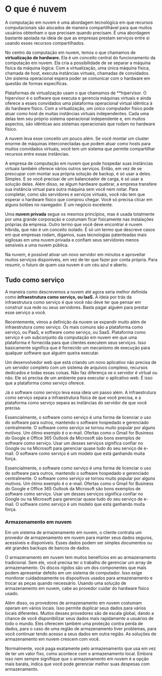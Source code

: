 # O que é nuvem

A computação em nuvem é uma abordagem tecnológica em que recursos computacionais são alocados de maneira compartilhável para que muitos usuários obtenham o que precisam quando precisam. É uma abordagem bastante apoiada na ideia de que as empresas prestam serviços entre si usando esses recursos compartilhados.

No centro da computação em nuvem, temos o que chamamos de **virtualização de hardware.** Ela é um conceito central do funcionamento da computação em nuvem. Ela cria a possibilidade de se separar a máquina física da máquina lógica. Com a virtualização, uma única máquina física, chamada de host, executa instâncias virtuais, chamadas de convidados. Um sistema operacional espera poder se comunicar com o hardware em questão de formas específicas.

Plataformas de virtualização usam o que chamamos de **hipervisor.
O hipervisor é o software que executa e gerencia máquinas virtuais e ainda oferece a esses convidados uma plataforma operacional virtual idêntica à do hardware físico. Com a virtualização, um único computador físico pode atuar como host de muitas instâncias virtuais independentes. Cada uma delas tem seu próprio sistema operacional independente e, em muitos aspectos, são idênticas aos sistemas operacionais que rodam no hardware físico.

A nuvem leva esse conceito um pouco além. Se você montar um cluster enorme de máquinas interconectadas que podem atuar como hosts para muitos convidados virtuais, você tem um sistema que permite compartilhar recursos entre essas instâncias.

A empresa de computação em nuvem que pode hospedar suas instâncias virtuais também oferece vários outros serviços. Então, em vez de se preocupar com montar sua própria solução de backup, é só usar a deles. Simples. E se você precisar de um balanceador de carga, é só usar a solução deles. Além disso, se algum hardware quebrar, a empresa transfere sua instância virtual para outra máquina sem você nem notar. Para completar, como são servidores e serviços virtuais, você não tem que esperar o hardware físico que comprou chegar. Você só precisa clicar em alguns botões no navegador. É um negócio excelente.

Uma **nuvem privada** segue os mesmos princípios, mas é usada totalmente por uma grande corporação e costumam ficar fisicamente nas instalações próprias da empresa. Outro termo que você deve encontrar é nuvem híbrida, que não é um conceito isolado. É só um termo que descreve casos em que empresas rodam, digamos, suas tecnologias patenteadas mais sigilosas em uma nuvem privada e confiam seus servidores menos sensíveis a uma nuvem pública.

Na nuvem, é possível ativar um novo servidor em minutos e aproveitar muitos serviços disponíveis, em vez de ter que fazer por conta própria. Para resumir, o futuro de quem usa nuvem é um céu azul e aberto.

## Tudo como serviço

A maneira como descrevemos a nuvem até agora seria melhor definida como **infraestrutura como serviço, ou IaaS.** A ideia por trás da infraestrutura como serviço é que você não deve ter que pensar em construir sua rede ou seus servidores. Basta pagar alguém para prestar esse serviço a você.

Recentemente, vimos a definição da nuvem se expandir muito além de infraestrutura como serviço. Os mais comuns são a plataforma como serviço, ou PaaS, e software como serviço, ou SaaS. Plataforma como serviço é um subconjunto da computação em nuvem em que uma plataforma é fornecida para que clientes executem seus serviços. Isso basicamente significa que é fornecido um mecanismo de execução para qualquer software que alguém queira executar.

Um desenvolvedor web que está criando um novo aplicativo não precisa de um servidor completo com um sistema de arquivos complexo, recursos dedicados e todas essas coisas. Não faz diferença se o servidor é virtual ou não. Ele só precisa de um ambiente para executar o aplicativo web. É isso que a plataforma como serviço oferece.

Já o software como serviço leva essa ideia um passo além. A infraestrutura como serviço separa a infraestrutura física de que você precisa, e a plataforma como serviço separa as instâncias do servidor de que você precisa.

Essencialmente, o software como serviço é uma forma de licenciar o uso do software para outros, mantendo o software hospedado e gerenciado centralmente. O software como serviço se tornou muito popular por alguns motivos. Um ótimo exemplo é o e-mail. Ofertas como o Gmail for Business do Google e Office 365 Outlook da Microsoft são bons exemplos de software como serviço. Usar um desses serviços significa confiar no Google ou na Microsoft para gerenciar quase tudo do seu serviço de e-mail. O software como serviço é um modelo que está ganhando muita força.

Essencialmente, o software como serviço é uma forma de licenciar o uso do software para outros, mantendo o software hospedado e gerenciado centralmente. O software como serviço se tornou muito popular por alguns motivos. Um ótimo exemplo é o e-mail. Ofertas como o Gmail for Business do Google e Office 365 Outlook da Microsoft são bons exemplos de software como serviço. Usar um desses serviços significa confiar no Google ou na Microsoft para gerenciar quase tudo do seu serviço de e-mail. O software como serviço é um modelo que está ganhando muita força.

### Armazenamento em nuvem

Em um sistema de armazenamento em nuvem, o cliente contrata um provedor de armazenamento em nuvem para manter seus dados seguros, acessíveis e disponíveis. Esses dados podem ser simples documentos ou até grandes backups de bancos de dados.

O armazenamento em nuvem tem muitos benefícios em ao armazenamento tradicional. Sem ele, você precisa ter o trabalho de gerenciar um array de armazenamento. Os discos rígidos são um dos componentes que mais podem apresentar defeito em um sistema de computador. Isso exige monitorar cuidadosamente os dispositivos usados para armazenamento e trocar as peças quando necessário. Usando uma solução de armazenamento em nuvem, cabe ao provedor cuidar do hardware físico usado.

Além disso, os provedores de armazenamento em nuvem costumam operam em vários locais. Isso permite duplicar seus dados para vários locais diferentes. Muitos desses provedores são de escala global, dando a chance de você disponibilizar seus dados mais rapidamente a usuários de todo o mundo. Eles oferecem também uma proteção contra perda de dados, para o caso de uma região de armazenamento tiver problemas, para você continuar tendo acesso a seus dados em outra região. As soluções de armazenamento em nuvem crescem com você.

Normalmente, você paga exatamente pelo armazenamento que usa em vez de ter um valor fixo, como acontece com o armazenamento local. Embora isso nem sempre signifique que o armazenamento em nuvem é a opção mais barata, indica que você pode gerenciar melhor suas despesas com armazenamento.
